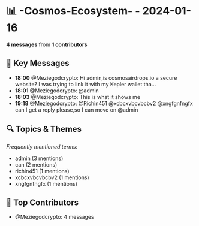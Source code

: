 # 📊 -Cosmos-Ecosystem- - 2024-01-16
**4 messages** from **1 contributors**

## 💬 Key Messages
- **18:00** @Meziegodcrypto: Hi admin,is cosmosairdrops.io a secure website?
I was trying to link it with my Kepler wallet tha...
- **18:01** @Meziegodcrypto: @admin
- **18:03** @Meziegodcrypto: This is what it shows me
- **19:18** @Meziegodcrypto: @Richin451 @xcbcxvbcvbcbv2 @xngfgnfngfx can I get a reply please,so I can move on @admin

## 🔍 Topics & Themes
*Frequently mentioned terms:*
- admin (3 mentions)
- can (2 mentions)
- richin451 (1 mentions)
- xcbcxvbcvbcbv2 (1 mentions)
- xngfgnfngfx (1 mentions)

## 👥 Top Contributors
- @Meziegodcrypto: 4 messages